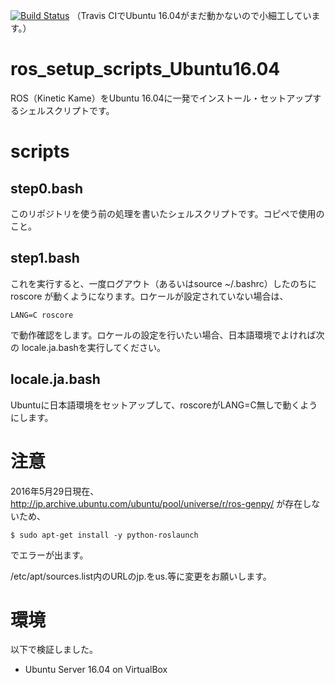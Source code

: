 [![Build Status](https://travis-ci.org/ryuichiueda/ros_setup_scripts_Ubuntu16.04_server.svg?branch=master)](https://travis-ci.org/ryuichiueda/ros_setup_scripts_Ubuntu16.04_server)
（Travis CIでUbuntu 16.04がまだ動かないので小細工しています。）

# ros_setup_scripts_Ubuntu16.04

ROS（Kinetic Kame）をUbuntu 16.04に一発でインストール・セットアップするシェルスクリプトです。

# scripts

## step0.bash

このリポジトリを使う前の処理を書いたシェルスクリプトです。コピペで使用のこと。

## step1.bash

これを実行すると、一度ログアウト（あるいはsource ~/.bashrc）したのちにroscore
が動くようになります。ロケールが設定されていない場合は、

    LANG=C roscore

で動作確認をします。ロケールの設定を行いたい場合、日本語環境でよければ次の
locale.ja.bashを実行してください。

## locale.ja.bash

Ubuntuに日本語環境をセットアップして、roscoreがLANG=C無しで動くようにします。

# 注意

2016年5月29日現在、http://jp.archive.ubuntu.com/ubuntu/pool/universe/r/ros-genpy/
が存在しないため、

    $ sudo apt-get install -y python-roslaunch

でエラーが出ます。

/etc/apt/sources.list内のURLのjp.をus.等に変更をお願いします。


# 環境

以下で検証しました。

* Ubuntu Server 16.04 on VirtualBox

